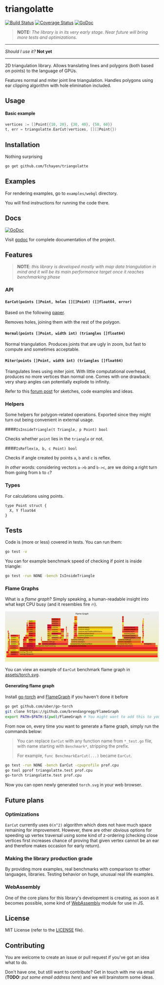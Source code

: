 # triangolatte

[![Build Status](https://travis-ci.org/Tchayen/triangolatte.svg?branch=master)](https://travis-ci.org/Tchayen/triangolatte)
[![Coverage Status](https://coveralls.io/repos/github/Tchayen/triangolatte/badge.svg?branch=master)](https://coveralls.io/github/Tchayen/triangolatte?branch=master)
[![GoDoc](https://godoc.org/github.com/Tchayen/triangolatte?status.svg)](https://godoc.org/github.com/Tchayen/triangolatte)

> **NOTE:** _The library is in its very early stage. Near future will bring more
tests and optimizations._

---

_Should I use it?_ **Not yet**

---

2D triangulation library. Allows translating lines and polygons (both based on
points) to the language of GPUs.

Features normal and miter joint line triangulation. Handles polygons using ear
clipping algorithm with hole elimination included.

## Usage

#### Basic example
```go
vertices := []Point{{10, 20}, {30, 40}, {50, 60}}
t, err = triangolatte.EarCut(vertices, [][]Point{})
```

## Installation

Nothing surprising
```bash
go get github.com/Tchayen/triangolatte
```

## Examples

For rendering examples, go to `examples/webgl` directory.

You will find instructions for running the code there.

## Docs
[![GoDoc](https://godoc.org/github.com/Tchayen/triangolatte?status.svg)](https://godoc.org/github.com/Tchayen/triangolatte)

Visit [godoc](https://godoc.org/github.com/Tchayen/triangolatte) for complete
documentation of the project.

## Features

> **NOTE**: _this library is developed mostly with map data triangulation in
mind and it will be its main performance target once it reaches benchmarking
phase_

### API

#### `EarCut(points []Point, holes [][]Point) ([]float64, error)`

Based on the following [paper](https://www.geometrictools.com/Documentation/TriangulationByEarClipping.pdf).

Removes holes, joining them with the rest of the polygon.

#### `Normal(points []Point, width int) (triangles []float64)`

Normal triangulation. Produces joints that are ugly in zoom, but fast to compute
and sometimes acceptable.

#### `Miter(points []Point, width int) (triangles []float64)`

Triangulates lines using miter joint. With little computational overhead,
produces no more vertices than normal one. Comes with one drawback: very sharp
angles can potentially explode to infinity.

Refer to this [forum post](https://forum.libcinder.org/topic/smooth-thick-lines-using-geometry-shader)
for sketches, code examples and ideas.

### Helpers

Some helpers for polygon-related operations. Exported since they might turn out
being convenient in external usage.

####`IsInsideTriangle(t Triangle, p Point) bool`

Checks whether `point` lies in the `triangle` or not.

####`IsReflex(a, b, c Point) bool`

Checks if angle created by points `a`, `b` and `c` is reflex.

_In other words:_ considering vectors `a->b` and `b->c`,
are we doing a right turn from going from `b` to `c`?

### Types

For calculations using points.
```
type Point struct {
  X, Y float64
}
```

## Tests

Code is (more or less) covered in tests. You can run them:

```bash
go test -v
```

You can for example benchmark speed of checking if point is inside triangle:
```bash
go test -run NONE -bench IsInsideTriangle
```

### Flame Graphs

What is a _flame graph_? Simply speaking, a human-readable insight into what
kept CPU busy (and it resembles fire 🔥).

![assets/torch.svg](assets/torch.svg)

You can view an example of `EarCut` benchmark  flame graph in [assets/torch.svg](assets/torch.svg).

#### Generating flame graph

Install [go-torch](https://github.com/uber/go-torch) and [FlameGraph](https://github.com/brendangregg/FlameGraph)
if you haven't done it before

```bash
go get github.com/uber/go-torch
git clone https://github.com/brendangregg/FlameGraph
export PATH=$PATH:$(pwd)/FlameGraph # You might want to add this to your .bashrc or other equivalent
```

From now on, every time you want to generate a flame graph, simply run the
commands below:

> You can replace `EarCut` with any function name from `*_test.go` file, with
> name starting with `Benchmark*`, stripping the prefix.
>
> For example, `func BenchmarkEarCut(...)` became `EarCut`.

```bash
go test -run NONE -bench EarCut -cpuprofile prof.cpu
go tool pprof triangolatte.test prof.cpu
go-torch triangolatte.test prof.cpu
```

Now you can open newly generated `torch.svg` in your web browser.

## Future plans

### Optimizations

`EarCut` currently uses `O(n^2)` algorithm which does not have much space
remaining for improvement. However, there are other obvious options for
speeding up vertex traversal using some kind of z-ordering (checking close
vertices first increases chance of proving that given vertex cannot be an ear
and therefore makes occasion for early return).

### Making the library production grade

By providing more examples, real benchmarks with comparison to other languages,
libraries. Testing behavior on huge, unusual real life examples.

### WebAssembly

One of the core plans for this library's development is creating, as soon as it
becomes possible, some kind of [WebAssembly](https://webassembly.org/) module
for use in JS.

## License

MIT License (refer to the [LICENSE](LICENSE) file).

## Contributing

You are welcome to create an issue or pull request if you've got an idea what to do.

Don't have one, but still want to contribute? Get in touch with me via email
(**TODO:** _put some email address here_) and we will brainstorm some ideas.
